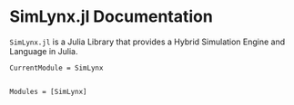 # SimLynx.jl Documentation
```SimLynx.jl``` is a Julia Library that provides a Hybrid Simulation Engine and Language in Julia.

```@meta
CurrentModule = SimLynx
```


```@index
```

```@autodocs
Modules = [SimLynx]
```
